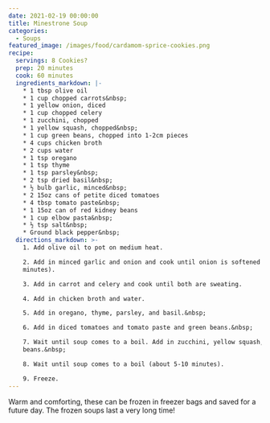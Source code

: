 ```yaml
---
date: 2021-02-19 00:00:00
title: Minestrone Soup
categories:
  - Soups
featured_image: /images/food/cardamom-sprice-cookies.png
recipe:
  servings: 8 Cookies?
  prep: 20 minutes
  cook: 60 minutes
  ingredients_markdown: |-
    * 1 tbsp olive oil
    * 1 cup chopped carrots&nbsp;
    * 1 yellow onion, diced
    * 1 cup chopped celery
    * 1 zucchini, chopped
    * 1 yellow squash, chopped&nbsp;
    * 1 cup green beans, chopped into 1-2cm pieces
    * 4 cups chicken broth
    * 2 cups water
    * 1 tsp oregano
    * 1 tsp thyme
    * 1 tsp parsley&nbsp;
    * 2 tsp dried basil&nbsp;
    * ½ bulb garlic, minced&nbsp;
    * 2 15oz cans of petite diced tomatoes
    * 4 tbsp tomato paste&nbsp;
    * 1 15oz can of red kidney beans
    * 1 cup elbow pasta&nbsp;
    * ½ tsp salt&nbsp;
    * Ground black pepper&nbsp;
  directions_markdown: >-
    1. Add olive oil to pot on medium heat.

    2. Add in minced garlic and onion and cook until onion is softened (a few
    minutes).

    3. Add in carrot and celery and cook until both are sweating.

    4. Add in chicken broth and water.

    5. Add in oregano, thyme, parsley, and basil.&nbsp;

    6. Add in diced tomatoes and tomato paste and green beans.&nbsp;

    7. Wait until soup comes to a boil. Add in zucchini, yellow squash, and
    beans.&nbsp;

    8. Wait until soup comes to a boil (about 5-10 minutes).

    9. Freeze.
---
```


Warm and comforting, these can be frozen in freezer bags and saved for a future day. The frozen soups last a very long time\!
